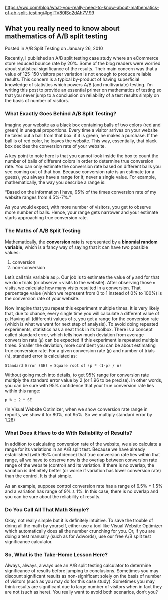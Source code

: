 https://vwo.com/blog/what-you-really-need-to-know-about-mathematics-of-ab-split-testing/#pgITV80ISo2dAh7V.99

## What you really need to know about mathematics of A/B split testing

Posted in A/B Split Testing on January 26, 2010
  
Recently, I published an A/B split testing case study where an eCommerce store
reduced bounce rate by 20%. Some of the blog readers were worried about
statistical significance of the results. Their main concern was that a value of
125-150 visitors per variation is not enough to produce reliable results. This
concern is a typical by-product of having superficial knowledge of statistics
which powers A/B (and multivariate) testing. I’m writing this post to provide
an essential primer on mathematics of testing so that you never jump to a
conclusion on reliability of a test results simply on the basis of number of
visitors.


### What Exactly Goes Behind A/B Split Testing?

Imagine your website as a black box containing balls of two colors (red and
green) in unequal proportions. Every time a visitor arrives on your website he
takes out a ball from that box: if it is green, he makes a purchase. If the
ball is of red color, he leaves the website. This way, essentially, that black
box decides the conversion rate of your website.

A key point to note here is that you cannot look inside the box to count the
number of balls of different colors in order to determine true conversion rate.
You can only estimate the conversion rate based on different balls you see
coming out of that box. Because conversion rate is an estimate (or a guess),
you always have a range for it; never a single value. For example,
mathematically, the way you describe a range is:

“Based on the information I have, 95% of the times conversion rate of my
website ranges from 4.5%-7%.”

As you would expect, with more number of visitors, you get to observe more
number of balls. Hence, your range gets narrower and your estimate starts
approaching true conversion rate.


### The Maths of A/B Split Testing

Mathematically, the **conversion rate** is represented by a **binomial random
variable**, which is a fancy way of saying that it can have two possible values:

1. conversion 
2. non-conversion

Let’s call this variable as `p`. Our job is to estimate the value of `p` and
for that we do `n` trials (or observe `n` visits to the website). After observing
those `n` visits, we calculate how many visits resulted in a conversion. That
percentage value (which we represent from 0 to 1 instead of 0% to 100%) is the
conversion rate of your website.

Now imagine that you repeat this experiment multiple times. It is very likely
that, due to chance, every single time you will calculate a different value of
p. Having all (different) values of `p`, you get a range for the conversion
rate (which is what we want for next step of analysis). To avoid doing repeated
experiments, statistics has a neat trick in its toolbox. There is a concept
called standard error, which tells how much deviation from average conversion
rate (`p`) can be expected if this experiment is repeated multiple times.
Smaller the deviation, more confident you can be about estimating true
conversion rate. For a given conversion rate (`p`) and number of trials (`n`),
standard error is calculated as:

    Standard Error (SE) = Square root of (p * (1-p) / n)

Without going much into details, to get 95% range for conversion rate multiply
the standard error value by 2 (or 1.96 to be precise). In other words, you can
be sure with 95% confidence that your true conversion rate lies within this
range: 

    p % ± 2 * SE

(In Visual Website Optimizer, when we show conversion rate range in reports, we
show it for 80%, not 95%. So we multiply standard error by 1.28)


### What Does it Have to do With Reliability of Results?

In addition to calculating conversion rate of the website, we also calculate a
range for its variations in an A/B split test. Because we have already
established (with 95% confidence) that true conversion rate lies within that
range, all we have to observe now is the overlap between conversion rate range
of the website (control) and its variation. If there is no overlap, the
variation is definitely better (or worse if variation has lower conversion
rate) than the control. It is that simple.

As an example, suppose control conversion rate has a range of 6.5% ± 1.5% and a
variation has range of 9% ± 1%. In this case, there is no overlap and you can
be sure about the reliability of results.


### Do You Call All That Math Simple?

Okay, not really simple but it is definitely intuitive. To save the trouble of
doing all the math by yourself, either use a tool like Visual Website Optimizer
which automatically does all the number crunching for you. Or, if you are doing
a test manually (such as for Adwords), use our free A/B split test significance
calculator.


### So, What is the Take-Home Lesson Here?

Always, always, always use an A/B split testing calculator to determine
significance of results before jumping to conclusions. Sometimes you may
discount significant results as non-significant solely on the basis of number
of visitors (such as you may do for this case study). Sometimes you may think
results are significant due to large number of visitors when in fact they are
not (such as here). You really want to avoid both scenarios, don’t you?
